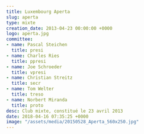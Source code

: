 ```yaml
---
title: Luxembourg Aperta
slug: aperta
type: mixte
creation_date: 2013-04-23 00:00:00 +0000
logo: aperta.jpg
committee:
- name: Pascal Steichen
  title: presi
- name: Charles Ries
  title: ppresi
- name: Joe Schroeder
  title: vpresi
- name: Christian Streitz
  title: secr
- name: Tom Welter
  title: treso
- name: Norbert Miranda
  title: proto
desc: Club mixte, constitué le 23 avril 2013
date: 2018-04-16 07:35:25 +0000
image: "/assets/media/20150528_Aperta_560x250.jpg"
---
```

